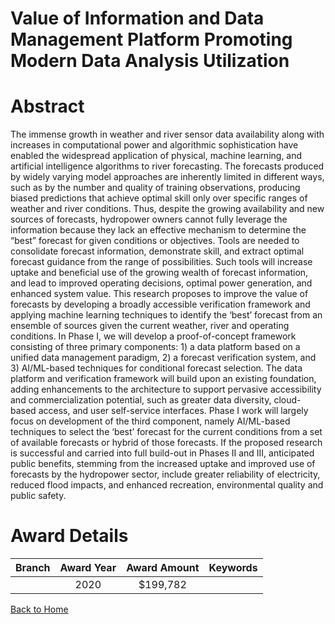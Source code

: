 
Value of Information and Data Management Platform Promoting Modern Data Analysis Utilization
============================================================================================

# Abstract


The immense growth in weather and river sensor data availability along with increases in computational power and algorithmic sophistication have enabled the widespread application of physical, machine learning, and artificial intelligence algorithms to river forecasting. The forecasts produced by widely varying model approaches are inherently limited in different ways, such as by the number and quality of training observations, producing biased predictions that achieve optimal skill only over specific ranges of weather and river conditions. Thus, despite the growing availability and new sources of forecasts, hydropower owners cannot fully leverage the information because they lack an effective mechanism to determine the “best” forecast for given conditions or objectives. Tools are needed to consolidate forecast information, demonstrate skill, and extract optimal forecast guidance from the range of possibilities. Such tools will increase uptake and beneficial use of the growing wealth of forecast information, and lead to improved operating decisions, optimal power generation, and enhanced system value. This research proposes to improve the value of forecasts by developing a broadly accessible verification framework and applying machine learning techniques to identify the ‘best’ forecast from an ensemble of sources given the current weather, river and operating conditions. In Phase I, we will develop a proof-of-concept framework consisting of three primary components: 1) a data platform based on a unified data management paradigm, 2) a forecast verification system, and 3) AI/ML-based techniques for conditional forecast selection. The data platform and verification framework will build upon an existing foundation, adding enhancements to the architecture to support pervasive accessibility and commercialization potential, such as greater data diversity, cloud-based access, and user self-service interfaces. Phase I work will largely focus on development of the third component, namely AI/ML-based techniques to select the ‘best’ forecast for the current conditions from a set of available forecasts or hybrid of those forecasts. If the proposed research is successful and carried into full build-out in Phases II and III, anticipated public benefits, stemming from the increased uptake and improved use of forecasts by the hydropower sector, include greater reliability of electricity, reduced flood impacts, and enhanced recreation, environmental quality and public safety.  

# Award Details

|Branch|Award Year|Award Amount|Keywords|
| :---: | :---: | :---: | :---: |
||2020|$199,782||
  
  


[Back to Home](https://github.com/chrischow/dod_sbir_awards/CC/#825)
